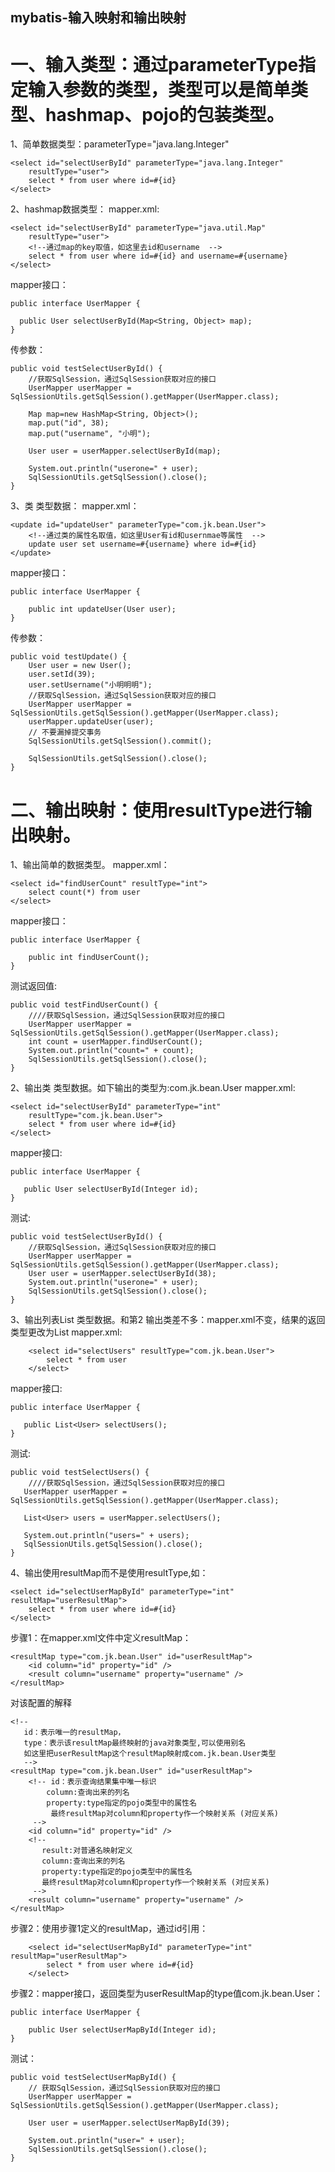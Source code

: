 mybatis-输入映射和输出映射
---

一、输入类型：通过parameterType指定输入参数的类型，类型可以是简单类型、hashmap、pojo的包装类型。
==
1、简单数据类型：parameterType="java.lang.Integer"
```
<select id="selectUserById" parameterType="java.lang.Integer"
	resultType="user">
	select * from user where id=#{id}
</select>
```
2、hashmap数据类型：
mapper.xml:
```
<select id="selectUserById" parameterType="java.util.Map"
	resultType="user">
	<!--通过map的key取值，如这里去id和username  -->
	select * from user where id=#{id} and username=#{username}
</select>
```
mapper接口：
```
public interface UserMapper {

  public User selectUserById(Map<String, Object> map);
}
```
传参数：
```
public void testSelectUserById() {
    //获取SqlSession，通过SqlSession获取对应的接口
	UserMapper userMapper = SqlSessionUtils.getSqlSession().getMapper(UserMapper.class);
	
	Map map=new HashMap<String, Object>();
	map.put("id", 38);
	map.put("username", "小明");
	
	User user = userMapper.selectUserById(map);
	
	System.out.println("userone=" + user);
	SqlSessionUtils.getSqlSession().close();
}
```
3、类 类型数据：
mapper.xml：
```
<update id="updateUser" parameterType="com.jk.bean.User">
    <!--通过类的属性名取值，如这里User有id和usernmae等属性  -->
	update user set username=#{username} where id=#{id}
</update>
```
mapper接口：
```
public interface UserMapper {

	public int updateUser(User user);
}
```
传参数：
```
public void testUpdate() {
	User user = new User();
	user.setId(39);
	user.setUsername("小明明明");
    //获取SqlSession，通过SqlSession获取对应的接口
	UserMapper userMapper = SqlSessionUtils.getSqlSession().getMapper(UserMapper.class);
	userMapper.updateUser(user);
	// 不要漏掉提交事务
	SqlSessionUtils.getSqlSession().commit();

	SqlSessionUtils.getSqlSession().close();
}
```

二、输出映射：使用resultType进行输出映射。
===

1、输出简单的数据类型。
mapper.xml：
```
<select id="findUserCount" resultType="int">
	select count(*) from user 
</select>
```
mapper接口：
```
public interface UserMapper {

	public int findUserCount();
}
```
测试返回值:
```
public void testFindUserCount() {
    ////获取SqlSession，通过SqlSession获取对应的接口
	UserMapper userMapper = SqlSessionUtils.getSqlSession().getMapper(UserMapper.class);
	int count = userMapper.findUserCount();
	System.out.println("count=" + count);
	SqlSessionUtils.getSqlSession().close();
}
```
2、输出类 类型数据。如下输出的类型为:com.jk.bean.User
mapper.xml:
```
<select id="selectUserById" parameterType="int"
	resultType="com.jk.bean.User">
	select * from user where id=#{id}
</select>
```
mapper接口:
```
public interface UserMapper {

   public User selectUserById(Integer id);
}
```
测试:
```
public void testSelectUserById() {
    //获取SqlSession，通过SqlSession获取对应的接口
	UserMapper userMapper = SqlSessionUtils.getSqlSession().getMapper(UserMapper.class);
	User user = userMapper.selectUserById(38);
	System.out.println("userone=" + user);
	SqlSessionUtils.getSqlSession().close();
}
```
3、输出列表List 类型数据。和第2 输出类差不多：mapper.xml不变，结果的返回类型更改为List<User>
mapper.xml:
```
	<select id="selectUsers" resultType="com.jk.bean.User">
		select * from user
	</select>
```
mapper接口:
```
public interface UserMapper {

   public List<User> selectUsers();
}
```
测试:
```
public void testSelectUsers() {
    ////获取SqlSession，通过SqlSession获取对应的接口
   UserMapper userMapper = SqlSessionUtils.getSqlSession().getMapper(UserMapper.class);
	
   List<User> users = userMapper.selectUsers();
	
   System.out.println("users=" + users);
   SqlSessionUtils.getSqlSession().close();
}
```

4、输出使用resultMap而不是使用resultType,如：
```
<select id="selectUserMapById" parameterType="int" resultMap="userResultMap">
    select * from user where id=#{id}
</select>
```

步骤1：在mapper.xml文件中定义resultMap：
```
<resultMap type="com.jk.bean.User" id="userResultMap">
    <id column="id" property="id" />
    <result column="username" property="username" />
</resultMap>
```

对该配置的解释


```
<!--
   id：表示唯一的resultMap，
   type：表示该resultMap最终映射的java对象类型,可以使用别名 
   如这里把userResultMap这个resultMap映射成com.jk.bean.User类型
   -->
<resultMap type="com.jk.bean.User" id="userResultMap">
    <!-- id：表示查询结果集中唯一标识
        column:查询出来的列名 
        property:type指定的pojo类型中的属性名
         最终resultMap对column和property作一个映射关系 (对应关系)
     -->
    <id column="id" property="id" />
    <!--
       result:对普通名映射定义
       column:查询出来的列名 
       property:type指定的pojo类型中的属性名 
       最终resultMap对column和property作一个映射关系 (对应关系)
     -->
    <result column="username" property="username" />
</resultMap>
```

步骤2：使用步骤1定义的resultMap，通过id引用：
```
	<select id="selectUserMapById" parameterType="int" resultMap="userResultMap">
		select * from user where id=#{id}
	</select>

```

步骤2：mapper接口，返回类型为userResultMap的type值com.jk.bean.User：
```
public interface UserMapper {

	public User selectUserMapById(Integer id);
}

```
测试：
```
public void testSelectUserMapById() {
    // 获取SqlSession，通过SqlSession获取对应的接口
    UserMapper userMapper = SqlSessionUtils.getSqlSession().getMapper(UserMapper.class);

    User user = userMapper.selectUserMapById(39);

    System.out.println("user=" + user);
    SqlSessionUtils.getSqlSession().close();
}

```